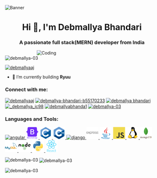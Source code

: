 <img align="top" alt="Banner" width="1000" height="300" src="https://i.pinimg.com/originals/90/a5/e0/90a5e023d3b46c2f9b08e547bd7cfd5e.gif">
<h1 align="center">Hi 👋, I'm Debmallya Bhandari</h1>
<h3 align="center">A passionate full stack(MERN) developer from India</h3>
<img align="right" alt="Coding" width="400" src="https://i.pinimg.com/originals/a0/fa/78/a0fa7887fde9ff467e1d038fba6605a9.gif">

<p align="left"> <img src="https://komarev.com/ghpvc/?username=debmallya-03&label=Profile%20views&color=0e75b6&style=flat" alt="debmallya-03" /> </p>

<p align="left"> <a href="https://twitter.com/debmallyaaj" target="blank"><img src="https://img.shields.io/twitter/follow/debmallyaaj?logo=twitter&style=for-the-badge" alt="debmallyaaj" /></a> </p>

- 🌱 I’m currently building **Ryuu**

<h3 align="left">Connect with me:</h3>
<p align="left">
<a href="https://twitter.com/debmallyaaj" target="blank"><img align="center" src="https://raw.githubusercontent.com/rahuldkjain/github-profile-readme-generator/master/src/images/icons/Social/twitter.svg" alt="debmallyaaj" height="30" width="40" /></a>
<a href="https://linkedin.com/in/debmallya-bhandari-b55170233" target="blank"><img align="center" src="https://raw.githubusercontent.com/rahuldkjain/github-profile-readme-generator/master/src/images/icons/Social/linked-in-alt.svg" alt="debmallya-bhandari-b55170233" height="30" width="40" /></a>
<a href="https://fb.com/debmallya bhandari" target="blank"><img align="center" src="https://raw.githubusercontent.com/rahuldkjain/github-profile-readme-generator/master/src/images/icons/Social/facebook.svg" alt="debmallya bhandari" height="30" width="40" /></a>
<a href="https://instagram.com/_debmallya_ic98" target="blank"><img align="center" src="https://raw.githubusercontent.com/rahuldkjain/github-profile-readme-generator/master/src/images/icons/Social/instagram.svg" alt="_debmallya_ic98" height="30" width="40" /></a>
<a href="https://www.hackerrank.com/debmallyabhanda1" target="blank"><img align="center" src="https://raw.githubusercontent.com/rahuldkjain/github-profile-readme-generator/master/src/images/icons/Social/hackerrank.svg" alt="debmallyabhanda1" height="30" width="40" /></a>
<a href="https://www.leetcode.com/debmallya-03" target="blank"><img align="center" src="https://raw.githubusercontent.com/rahuldkjain/github-profile-readme-generator/master/src/images/icons/Social/leet-code.svg" alt="debmallya-03" height="30" width="40" /></a>
</p>

<h3 align="left">Languages and Tools:</h3>
<p align="left"> <a href="https://angular.io" target="_blank" rel="noreferrer"> <img src="https://angular.io/assets/images/logos/angular/angular.svg" alt="angular" width="40" height="40"/> </a> <a href="https://getbootstrap.com" target="_blank" rel="noreferrer"> <img src="https://raw.githubusercontent.com/devicons/devicon/master/icons/bootstrap/bootstrap-plain-wordmark.svg" alt="bootstrap" width="40" height="40"/> </a> <a href="https://www.cprogramming.com/" target="_blank" rel="noreferrer"> <img src="https://raw.githubusercontent.com/devicons/devicon/master/icons/c/c-original.svg" alt="c" width="40" height="40"/> </a> <a href="https://www.w3schools.com/cpp/" target="_blank" rel="noreferrer"> <img src="https://raw.githubusercontent.com/devicons/devicon/master/icons/cplusplus/cplusplus-original.svg" alt="cplusplus" width="40" height="40"/> </a> <a href="https://www.djangoproject.com/" target="_blank" rel="noreferrer"> <img src="https://cdn.worldvectorlogo.com/logos/django.svg" alt="django" width="40" height="40"/> </a> <a href="https://expressjs.com" target="_blank" rel="noreferrer"> <img src="https://raw.githubusercontent.com/devicons/devicon/master/icons/express/express-original-wordmark.svg" alt="express" width="40" height="40"/> </a> <a href="https://www.java.com" target="_blank" rel="noreferrer"> <img src="https://raw.githubusercontent.com/devicons/devicon/master/icons/java/java-original.svg" alt="java" width="40" height="40"/> </a> <a href="https://developer.mozilla.org/en-US/docs/Web/JavaScript" target="_blank" rel="noreferrer"> <img src="https://raw.githubusercontent.com/devicons/devicon/master/icons/javascript/javascript-original.svg" alt="javascript" width="40" height="40"/> </a> <a href="https://www.linux.org/" target="_blank" rel="noreferrer"> <img src="https://raw.githubusercontent.com/devicons/devicon/master/icons/linux/linux-original.svg" alt="linux" width="40" height="40"/> </a> <a href="https://www.mongodb.com/" target="_blank" rel="noreferrer"> <img src="https://raw.githubusercontent.com/devicons/devicon/master/icons/mongodb/mongodb-original-wordmark.svg" alt="mongodb" width="40" height="40"/> </a> <a href="https://www.mysql.com/" target="_blank" rel="noreferrer"> <img src="https://raw.githubusercontent.com/devicons/devicon/master/icons/mysql/mysql-original-wordmark.svg" alt="mysql" width="40" height="40"/> </a> <a href="https://nodejs.org" target="_blank" rel="noreferrer"> <img src="https://raw.githubusercontent.com/devicons/devicon/master/icons/nodejs/nodejs-original-wordmark.svg" alt="nodejs" width="40" height="40"/> </a> <a href="https://www.python.org" target="_blank" rel="noreferrer"> <img src="https://raw.githubusercontent.com/devicons/devicon/master/icons/python/python-original.svg" alt="python" width="40" height="40"/> </a> <a href="https://reactjs.org/" target="_blank" rel="noreferrer"> <img src="https://raw.githubusercontent.com/devicons/devicon/master/icons/react/react-original-wordmark.svg" alt="react" width="40" height="40"/> </a> </p>

<p><img align="left" src="https://github-readme-stats.vercel.app/api/top-langs?username=debmallya-03&show_icons=true&locale=en&layout=compact" alt="debmallya-03" /></p>

<p>&nbsp;<img align="center" src="https://github-readme-stats.vercel.app/api?username=debmallya-03&show_icons=true&locale=en" alt="debmallya-03" /></p>

<p><img align="center" src="https://github-readme-streak-stats.herokuapp.com/?user=debmallya-03&" alt="debmallya-03" /></p>
